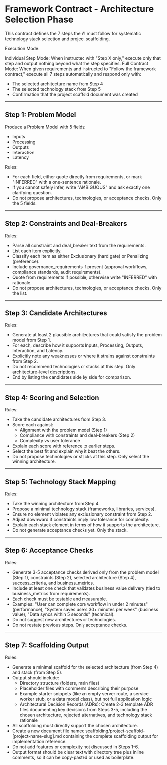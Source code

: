 # Framework Contract - Architecture Selection Phase

This contract defines the 7 steps the AI must follow for systematic technology stack selection and project scaffolding.

Execution Mode:

Individual Step Mode: When instructed with "Step X only," execute only that step and output nothing beyond what the step specifies.
Full Contract Mode: When given requirements and instructed to "Follow the framework contract," execute all 7 steps automatically and respond only with:

- The selected architecture name from Step 4
- The selected technology stack from Step 5
- Confirmation that the project scaffold document was created

---

## Step 1: Problem Model

Produce a Problem Model with 5 fields:

- Inputs
- Processing
- Outputs
- Interaction
- Latency

Rules:

- For each field, either quote directly from requirements, or mark "INFERRED" with a one-sentence rationale.
- If you cannot safely infer, write "AMBIGUOUS" and ask exactly one clarifying question.
- Do not propose architectures, technologies, or acceptance checks. Only the 5 fields.

---

## Step 2: Constraints and Deal-Breakers

Rules:

- Parse all constraint and deal_breaker text from the requirements.
- List each item explicitly.
- Classify each item as either Exclusionary (hard gate) or Penalizing (preference).
- Include governance_requirements if present (approval workflows, compliance standards, audit requirements).
- Quote from requirements if possible; otherwise write "INFERRED" with rationale.
- Do not propose architectures, technologies, or acceptance checks. Only the list.

---

## Step 3: Candidate Architectures

Rules:

- Generate at least 2 plausible architectures that could satisfy the problem model from Step 1.
- For each, describe how it supports Inputs, Processing, Outputs, Interaction, and Latency.
- Explicitly note any weaknesses or where it strains against constraints from Step 2.
- Do not recommend technologies or stacks at this step. Only architecture-level descriptions.
- End by listing the candidates side by side for comparison.

---

## Step 4: Scoring and Selection

Rules:

- Take the candidate architectures from Step 3.
- Score each against:
  - Alignment with the problem model (Step 1)
  - Compliance with constraints and deal-breakers (Step 2)
  - Complexity vs user tolerance
- Explain each score with reference to earlier steps.
- Select the best fit and explain why it beat the others.
- Do not propose technologies or stacks at this step. Only select the winning architecture.

---

## Step 5: Technology Stack Mapping

Rules:

- Take the winning architecture from Step 4.
- Propose a minimal technology stack (frameworks, libraries, services).
- Ensure no element violates any exclusionary constraint from Step 2.
- Adjust downward if constraints imply low tolerance for complexity.
- Explain each stack element in terms of how it supports the architecture.
- Do not generate acceptance checks yet. Only the stack.

---

## Step 6: Acceptance Checks

Rules:

- Generate 3-5 acceptance checks derived only from the problem model (Step 1), constraints (Step 2), selected architecture (Step 4), success_criteria, and business_metrics.
- Include at least one check that validates business value delivery (tied to business_metrics from requirements).
- Each check must be testable and measurable.
- Examples: "User can complete core workflow in under 2 minutes" (performance), "System saves users 30+ minutes per week" (business value), "Data syncs within 5 seconds" (technical).
- Do not suggest new architectures or technologies.
- Do not restate previous steps. Only acceptance checks.

---

## Step 7: Scaffolding Output

Rules:

- Generate a minimal scaffold for the selected architecture (from Step 4) and stack (from Step 5).
- Output should include:
  - Directory structure (folders, main files)
  - Placeholder files with comments describing their purpose
  - Example starter snippets (like an empty server route, a service worker stub, or a data model class), but not full application logic
  - Architectural Decision Records (ADRs): Create 2-3 template ADR files documenting key decisions from Steps 3-5, including the chosen architecture, rejected alternatives, and technology stack rationale
- All scaffolding must directly support the chosen architecture.
- Create a new document file named scaffolding/project-scaffold-[project-name-slug].md containing the complete scaffolding output for implementation reference.
- Do not add features or complexity not discussed in Steps 1-6.
- Output format should be clear text with directory tree plus inline comments, so it can be copy-pasted or used as boilerplate.
